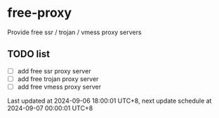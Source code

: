 
# free-proxy
Provide free ssr / trojan / vmess proxy servers


## TODO list
- [ ] add free ssr proxy server
- [ ] add free trojan proxy server
- [ ] add free vmess proxy server

Last updated at 2024-09-06 18:00:01 UTC+8, next update schedule at 2024-09-07 00:00:01 UTC+8

